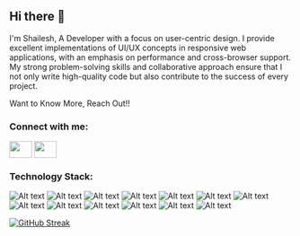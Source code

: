 ## Hi there 👋
I'm Shailesh, A Developer with a focus on user-centric design. I provide excellent implementations of UI/UX concepts in responsive web applications, with an emphasis on performance and cross-browser support. My strong problem-solving skills and collaborative approach ensure that I not only write high-quality code but also contribute to the success of every project.

Want to Know More, Reach Out!!
<h3 align="left">Connect with me:</h3>
<p align="left">
<a href="https://www.linkedin.com/in/jai-shailesh-m" target="blank"><img align="center" src="https://cdn.jsdelivr.net/npm/simple-icons@3.0.1/icons/linkedin.svg" alt="" height="30" width="40" /></a>
<a href="https://www.instagram.com/zylxxu/" target="blank"><img align="center" src="https://cdn.jsdelivr.net/npm/simple-icons@3.0.1/icons/instagram.svg" alt="" height="30" width="40" /></a>
</p>

<h3 align="left">Technology Stack:</h3>
<img alt="Alt text" src="https://img.shields.io/badge/HTML5-E34F26.svg?style=for-the-badge&logo=HTML5&logoColor=white"/>
<img alt="Alt text" src="https://img.shields.io/badge/CSS3-1572B6.svg?style=for-the-badge&logo=CSS3&logoColor=white"/>

<img alt="Alt text" src="https://img.shields.io/badge/JavaScript-F7DF1E.svg?style=for-the-badge&logo=JavaScript&logoColor=black"/>
<img alt="Alt text" src="https://img.shields.io/badge/Bootstrap-7952B3.svg?style=for-the-badge&logo=Bootstrap&logoColor=white"/>
<img alt="Alt text" src="https://img.shields.io/badge/React-61DAFB.svg?style=for-the-badge&logo=React&logoColor=black"/>
<img alt="Alt text" src="https://img.shields.io/badge/React%20Bootstrap-41E0FD.svg?style=for-the-badge&logo=React-Bootstrap&logoColor=black"/>
<img alt="Alt text" src="https://img.shields.io/badge/Node.js-5FA04E.svg?style=for-the-badge&logo=nodedotjs&logoColor=white"/>
<img alt="Alt text" src="https://img.shields.io/badge/GitHub-181717.svg?style=for-the-badge&logo=GitHub&logoColor=white"/>
<img alt="Alt text" src="https://img.shields.io/badge/Figma-F24E1E.svg?style=for-the-badge&logo=Figma&logoColor=white"/>
<img alt="Alt text" src="https://img.shields.io/badge/Netlify-00C7B7.svg?style=for-the-badge&logo=Netlify&logoColor=white"/>
<img alt="Alt text" src="https://img.shields.io/badge/Vercel-000000.svg?style=for-the-badge&logo=Vercel&logoColor=white"/>
<img alt="Alt text" src="https://img.shields.io/badge/Python-3776AB.svg?style=for-the-badge&logo=Python&logoColor=white"/>
<img alt="Alt text" src="https://img.shields.io/badge/C++-00599C.svg?style=for-the-badge&logo=C++&logoColor=white"/>





[![GitHub Streak](https://github-readme-streak-stats.herokuapp.com?user=jai-shailesh&theme=dark&hide_border=true)](https://git.io/streak-stats)



















<!--
**jai-shailesh/jai-shailesh** is a ✨ _special_ ✨ repository because its `README.md` (this file) appears on your GitHub profile.



Here are some ideas to get you started:

- 🔭 I’m currently working on ...
- 🌱 I’m currently learning ...
- 👯 I’m looking to collaborate on ...
- 🤔 I’m looking for help with ...
- 💬 Ask me about ...
- 📫 How to reach me: ...
- 😄 Pronouns: ...
- ⚡ Fun fact: ...
-->
